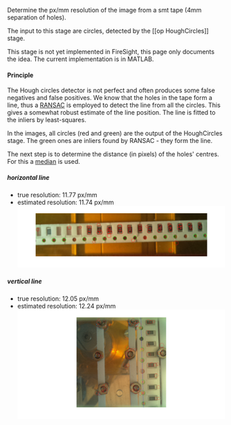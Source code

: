 Determine the px/mm resolution of the image from a smt tape (4mm separation of holes).

The input to this stage are circles, detected by the [[op HoughCircles]] stage.

This stage is not yet implemented in FireSight, this page only documents the idea. The current implementation is in MATLAB.

#### Principle

The Hough circles detector is not perfect and often produces some false negatives and false positives. We know that the holes in the tape form a line, thus a [RANSAC](https://en.wikipedia.org/wiki/RANSAC) is employed to detect the line from all the circles. This gives a somewhat robust estimate of the line position. The line is fitted to the inliers by least-squares.

In the images, all circles (red and green) are the output of the HoughCircles stage. The green ones are inliers found by RANSAC - they form the line.

The next step is to determine the distance (in pixels) of the holes' centres. For this a [median](https://en.wikipedia.org/wiki/Median) is used.

##### horizontal line
* true resolution: 11.77 px/mm
* estimated resolution: 11.74 px/mm
![8mm](img/8mm_line_circles_RANSAC.png)

##### vertical line
* true resolution: 12.05 px/mm
* estimated resolution: 12.24 px/mm
![8mm vertical](img/8mm-vert_line_circles_RANSAC.png)